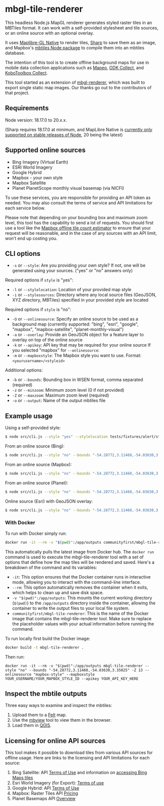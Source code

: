 # mbgl-tile-renderer

This headless Node.js MapGL renderer generates styled raster tiles in an MBTiles format. It can work with a self-provided stylesheet and tile sources, or an online source with an optional overlay. 

It uses [Maplibre-GL Native](https://www.npmjs.com/package/@maplibre/maplibre-gl-native) to render tiles, [Sharp](https://www.npmjs.com/package/sharp) to save them as an image, and Mapbox's [mbtiles Node package](https://www.npmjs.com/package/@mapbox/mbtiles) to compile them into an mbtiles database.

The intention of this tool is to create offline background maps for use in mobile data collection applications such as [Mapeo](https://mapeo.app/), [ODK Collect](https://getodk.org/), and [KoboToolbox Collect](https://www.kobotoolbox.org/).

This tool started as an extension of [mbgl-renderer](https://github.com/consbio/mbgl-renderer), which was built to export single static map images. Our thanks go out to the contributors of that project.

## Requirements

Node version: 18.17.0 to 20.x.x. 

(Sharp requires 18.17.0 at minimum, and MapLibre Native is [currently only supported on stable releases of Node](https://github.com/maplibre/maplibre-native/issues/1058), 20 being the latest)

## Supported online sources

* Bing Imagery (Virtual Earth)
* ESRI World Imagery
* Google Hybrid
* Mapbox - your own style
* Mapbox Satellite
* Planet PlanetScope monthly visual basemap (via NICFI)

To use these services, you are responsible for providing an API token as needed. You may also consult the terms of service and API limitations for each service below.

Please note that depending on your bounding box and maximum zoom level, this tool has the capability to send a lot of requests. You should first use a tool like the [Mapbox offline tile count estimator](https://docs.mapbox.com/playground/offline-estimator/) to ensure that your request will be reasonable, and in the case of any sources with an API limit, won't end up costing you.

## CLI options

* `-s` or `--style`: Are you providing your own style? If not, one will be generated using your sources. ("yes" or "no" answers only)

Required options if `style` is "yes":

*  `-l` or `--stylelocation`: Location of your provided map style
*  `-i` or `--stylesources`: Directory where any local source files (GeoJSON, XYZ directory, MBTiles) specified in your provided style are located

Required options if `style` is "no":
*  `-O` or `--onlinesource`: Specify an online source to be used as a background map (currently supported: "bing", "esri", "google", "mapbox", "mapbox-satellite", "planet-monthly-visual")
*  `-a` or `--overlay`: Provide an GeoJSON object for a feature layer to overlay on top of the online source
*  `-k` or `--apikey`: API key that may be required for your online source
If you selected "mapbox" for `--onlinesource`:
*  `-m` or `--mapboxstyle`: The Mapbox style you want to use. Format: `<yourusername>/<styleid>`

Additional options:
*  `-b` or `--bounds`: Bounding box in WSEN format, comma separated (required)
*  `-z` or `--minzoom`: Minimum zoom level (0 if not provided)
*  `-Z` or `--maxzoom`: Maximum zoom level (required)
*  `-o` or `--output`: Name of the output mbtiles file

## Example usage

Using a self-provided style:

```bash
$ node src/cli.js --style "yes" --stylelocation tests/fixtures/alert/style-with-geojson.json --bounds "-54.28772,3.11460,-54.03630,3.35025" -Z 13 --stylesources tests/fixtures/alert/sources
```

From an online source (Bing):

```bash
$ node src/cli.js --style "no" --bounds "-54.28772,3.11460,-54.03630,3.35025" -Z 13 --onlinesource "bing" --apikey YOUR_API_KEY_HERE
```

From an online source (Mapbox):

```bash
$ node src/cli.js --style "no" --bounds "-54.28772,3.11460,-54.03630,3.35025" -Z 13 --onlinesource "mapbox-style" --mapboxstyle YOUR_USERNAME/YOUR_MAPBOX_STYLE_ID --apikey YOUR_API_KEY_HERE
```

From an online source (Planet):

```bash
$ node src/cli.js --style "no" --bounds "-54.28772,3.11460,-54.03630,3.35025" -Z 13 --onlinesource "planet-monthly-visual" --monthyear 2023-12 --apikey YOUR_API_KEY_HERE
```

Online source (Esri) with GeoJSON overlay:

```bash
$ node src/cli.js --style "no" --bounds "-54.28772,3.11460,-54.03630,3.35025" -Z 13 --onlinesource "esri" --apikey YOUR_API_KEY_HERE --overlay '{"type": "FeatureCollection", "name": "alert", "features": [{"geometry": {"coordinates": [[[-54.25348208981326, 3.140689896338671], [-54.25348208981326, 3.140600064810259], [-54.253841415926914, 3.140600064810259], [-54.25348208981326, 3.140689896338671]]], "geodesic": false, "type": "Polygon"}, "id": "-603946+34961", "properties": {"month_detec": "09", "year_detec": "2023"}, "type": "Feature"}]}'
```

### With Docker

To run with Docker simply run:
```bash
docker run -it --rm -v "$(pwd)":/app/outputs communityfirst/mbgl-tile-renderer --style "no" --bounds "-54.28772,3.11460,-54.03630,3.35025" -Z 13 --onlinesource "mapbox-style" --mapboxstyle YOUR_USERNAME/YOUR_MAPBOX_STYLE_ID --apikey YOUR_API_KEY_HERE

```
This automatically pulls the latest image from Docker hub. The `docker run` command is used to execute the mbgl-tile-renderer tool with a set of options that define how the map tiles will be rendered and saved. Here's a breakdown of the command and its variables:

- `-it`: This option ensures that the Docker container runs in interactive mode, allowing you to interact with the command-line interface.
- `--rm`: This option automatically removes the container when it exits, which helps to clean up and save disk space.
- `-v "$(pwd)":/app/outputs`: This mounts the current working directory (`$(pwd)`) to the `/app/outputs` directory inside the container, allowing the container to write the output files to your local file system.
- `communityfirst/mbgl-tile-renderer`: This is the name of the Docker image that contains the mbgl-tile-renderer tool.
Make sure to replace the placeholder values with your actual information before running the command.


To run locally first build the Docker image:

```bash
docker build -t mbgl-tile-renderer .
```

Then run:

```
docker run -it --rm -v "$(pwd)":/app/outputs mbgl-tile-renderer --style "no" --bounds "-54.28772,3.11460,-54.03630,3.35025" -Z 13 --onlinesource "mapbox-style" --mapboxstyle YOUR_USERNAME/YOUR_MAPBOX_STYLE_ID --apikey YOUR_API_KEY_HERE
```

## Inspect the mbtile outputs

Three easy ways to examine and inspect the mbtiles:

1. Upload them to a [Felt](https://felt.com) map.
2. Use the [mbview](https://github.com/mapbox/mbview) tool to view them in the browser.
3. Load them in [QGIS](https://qgis.org).

## Licensing for online API sources

This tool makes it possible to download tiles from various API sources for offline usage. Here are links to the licensing and API limitations for each source:

1. Bing Satellite: API [Terms of Use](https://www.microsoft.com/en-us/maps/bing-maps/product) and information on [accessing Bing Maps tiles](https://learn.microsoft.com/en-us/bingmaps/rest-services/directly-accessing-the-bing-maps-tiles)
2. Esri World Imagery (for Export): [Terms of use](https://www.arcgis.com/home/item.html?id=226d23f076da478bba4589e7eae95952)
3. Google Hybrid: API [Terms of Use](https://developers.google.com/maps/documentation/tile/policies)
4. Mapbox: Raster Tiles API [Pricing](https://www-mapbox.webflow.io/pricing#tile)
5. Planet Basemaps API [Overview](https://developers.planet.com/docs/basemaps/tile-services/)
